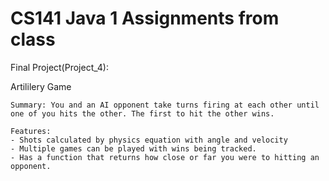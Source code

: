 # CS141 Java 1 Assignments from class

Final Project(Project_4):

Artililery Game

    Summary: You and an AI opponent take turns firing at each other until one of you hits the other. The first to hit the other wins.

    Features:
    - Shots calculated by physics equation with angle and velocity
    - Multiple games can be played with wins being tracked.
    - Has a function that returns how close or far you were to hitting an opponent.